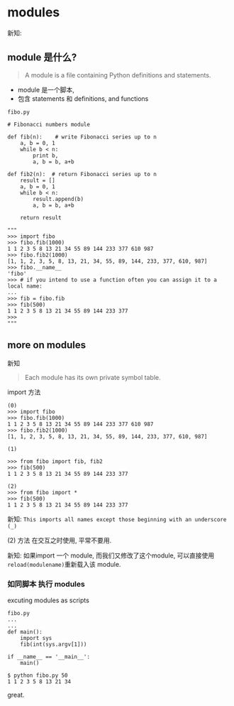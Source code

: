 # modules

新知:

## module 是什么?

> A module is a file containing Python definitions and statements.

- module 是一个脚本,
- 包含 statements 和 definitions, and functions

```
fibo.py

# Fibonacci numbers module

def fib(n):    # write Fibonacci series up to n
    a, b = 0, 1
    while b < n:
        print b,
        a, b = b, a+b

def fib2(n):  # return Fibonacci series up to n
    result = []
    a, b = 0, 1
    while b < n:
        result.append(b)
        a, b = b, a+b

    return result

"""
>>> import fibo
>>> fibo.fib(1000)
1 1 2 3 5 8 13 21 34 55 89 144 233 377 610 987
>>> fibo.fib2(1000)
[1, 1, 2, 3, 5, 8, 13, 21, 34, 55, 89, 144, 233, 377, 610, 987]
>>> fibo.__name__
'fibo'
>>> # if you intend to use a function often you can assign it to a local name:
...
>>> fib = fibo.fib
>>> fib(500)
1 1 2 3 5 8 13 21 34 55 89 144 233 377
>>>
"""
```

## more on modules

新知

> Each module has its own private symbol table.

import 方法

```
(0)
>>> import fibo
>>> fibo.fib(1000)
1 1 2 3 5 8 13 21 34 55 89 144 233 377 610 987
>>> fibo.fib2(1000)
[1, 1, 2, 3, 5, 8, 13, 21, 34, 55, 89, 144, 233, 377, 610, 987]

(1)

>>> from fibo import fib, fib2
>>> fib(500)
1 1 2 3 5 8 13 21 34 55 89 144 233 377

(2)
>>> from fibo import *
>>> fib(500)
1 1 2 3 5 8 13 21 34 55 89 144 233 377
```

新知: `This imports all names except those beginning with an underscore (_)`

(2) 方法 在交互之时使用, 平常不要用.

新知: 如果import 一个 module, 而我们又修改了这个module, 可以直接使用`reload(modulename)`重新载入该 module.

### 如同脚本 执行 modules

excuting modules as scripts


```
fibo.py
...
...
def main():
    import sys
    fib(int(sys.argv[1]))

if __name__ == '__main__':
    main()
```

```
$ python fibo.py 50
1 1 2 3 5 8 13 21 34
```

great.
